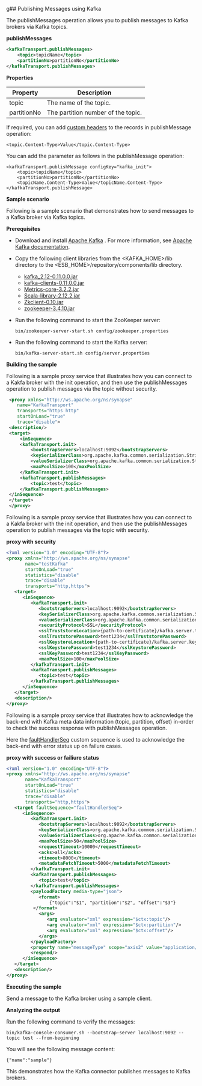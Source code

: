g## Publishing Messages using Kafka

The publishMessages operation allows you to publish messages to Kafka brokers via Kafka topics.

**publishMessages**
````xml
<kafkaTransport.publishMessages>
    <topic>topicName</topic>
    <partitionNo>partitionNo</partitionNo>
</kafkaTransport.publishMessages>
````

**Properties**

| Property        | Description |
| ------------- |-------------|
| topic    | The name of the topic. |
| partitionNo      | The partition number of the topic. |

If required, you can add [custom headers](https://cwiki.apache.org/confluence/display/KAFKA/A+Case+for+Kafka+Headers) to the records in publishMessage operation:

````
<topic.Content-Type>Value</topic.Content-Type>
````
You can add the parameter as follows in the publishMessage operation:

````
<kafkaTransport.publishMessage configKey="kafka_init">
    <topic>topicName</topic>
    <partitionNo>partitionNo</partitionNo>
    <topicName.Content-Type>Value</topicName.Content-Type>
</kafkaTransport.publishMessage>
````

**Sample scenario**

Following is a sample scenario that demonstrates how to send messages to a Kafka broker via Kafka topics.

**Prerequisites**

* Download and install [Apache Kafka](http://kafka.apache.org/downloads.html) . For more information, see [Apache Kafka
 documentation](http://kafka.apache.org/documentation.html).

* Copy the following client libraries from the <KAFKA_HOME>/lib directory to the <ESB_HOME>/repository/components/lib 
directory.

    * [kafka_2.12-0.11.0.0.jar](https://mvnrepository.com/artifact/org.apache.kafka/kafka_2.12/0.11.0.0)
    * [kafka-clients-0.11.0.0.jar](https://mvnrepository.com/artifact/org.apache.kafka/kafka-clients/0.11.0.0)
    * [Metrics-core-3.2.2.jar](https://mvnrepository.com/artifact/io.dropwizard.metrics/metrics-core/3.2.2)
    * [Scala-library-2.12.2.jar](https://mvnrepository.com/artifact/org.scala-lang/scala-library/2.12.2)
    * [Zkclient-0.10.jar](https://mvnrepository.com/artifact/com.101tec/zkclient/0.10)
    * [zookeeper-3.4.10.jar](https://mvnrepository.com/artifact/org.apache.zookeeper/zookeeper/3.4.10)

* Run the following command to start the ZooKeeper server:

    ````
    bin/zookeeper-server-start.sh config/zookeeper.properties
    ````

* Run the following command to start the Kafka server:
    ````
    bin/kafka-server-start.sh config/server.properties
    ````

**Building the sample**

Following is a sample proxy service that illustrates how you can connect to a Kakfa broker with the init operation, and then use the publishMessages operation to publish messages via the topic without security.

   ````xml
    <proxy xmlns="http://ws.apache.org/ns/synapse"
       name="KafkaTransport"
       transports="https http"
       startOnLoad="true"
       trace="disable">
    <description/>
    <target>
        <inSequence>
        <kafkaTransport.init>
            <bootstrapServers>localhost:9092</bootstrapServers>
            <keySerializerClass>org.apache.kafka.common.serialization.StringSerializer</keySerializerClass>                                                                                             
            <valueSerializerClass>org.apache.kafka.common.serialization.StringSerializer</valueSerializerClass>
            <maxPoolSize>100</maxPoolSize>                                                                                      
        </kafkaTransport.init>
        <kafkaTransport.publishMessages>
            <topic>test</topic>
        </kafkaTransport.publishMessages>
    </inSequence>
    </target>
    </proxy>
  ````
Following is a sample proxy service that illustrates how you can connect to a Kakfa broker with the init operation, and then use the publishMessages operation to publish messages via the topic with security.

**proxy with security**

````xml
<?xml version="1.0" encoding="UTF-8"?>
<proxy xmlns="http://ws.apache.org/ns/synapse"
       name="testKafka"
       startOnLoad="true"
       statistics="disable"
       trace="disable"
       transports="http,https">
   <target>
      <inSequence>
         <kafkaTransport.init>
            <bootstrapServers>localhost:9092</bootstrapServers>
            <keySerializerClass>org.apache.kafka.common.serialization.StringSerializer</keySerializerClass>
            <valueSerializerClass>org.apache.kafka.common.serialization.StringSerializer</valueSerializerClass>
            <securityProtocol>SSL</securityProtocol>
            <sslTruststoreLocation>{path-to-certificate}/kafka.server.truststore.jks</sslTruststoreLocation>
            <sslTruststorePassword>test1234</sslTruststorePassword>
            <sslKeystoreLocation>{path-to-certificate}/kafka.server.keystore.jks</sslKeystoreLocation>
            <sslKeystorePassword>test1234</sslKeystorePassword>
            <sslKeyPassword>test1234</sslKeyPassword>
            <maxPoolSize>100</maxPoolSize>
         </kafkaTransport.init>
         <kafkaTransport.publishMessages>
            <topic>test</topic>
         </kafkaTransport.publishMessages>
      </inSequence>
   </target>
   <description/>
</proxy>
````
Following is a sample proxy service that illustrates how to acknowledge the back-end with Kafka meta data information (topic, partition, offset) in-order to check the success response with publishMessages operation.

Here the [faultHandlerSeq](faulthandler.md) custom sequence is used to acknowledge the back-end with error status
 up on failure cases.

**proxy with success or failiure status**
````xml
<?xml version="1.0" encoding="UTF-8"?>
<proxy xmlns="http://ws.apache.org/ns/synapse"
       name="KafkaTransport"
       startOnLoad="true"
       statistics="disable"
       trace="disable"
       transports="http,https">
   <target faultSequence="faultHandlerSeq">
      <inSequence>
         <kafkaTransport.init>
            <bootstrapServers>localhost:9092</bootstrapServers>
            <keySerializerClass>org.apache.kafka.common.serialization.StringSerializer</keySerializerClass>
            <valueSerializerClass>org.apache.kafka.common.serialization.StringSerializer</valueSerializerClass>
            <maxPoolSize>50</maxPoolSize>
            <requestTimeout>10000</requestTimeout>
            <acks>all</acks>
            <timeout>8000</timeout>
            <metadataFetchTimeout>5000</metadataFetchTimeout>
         </kafkaTransport.init>
         <kafkaTransport.publishMessages>
            <topic>test</topic>
         </kafkaTransport.publishMessages>
         <payloadFactory media-type="json">
            <format>
                {"topic":"$1", "partition":"$2", "offset":"$3"}
          </format>
            <args>
               <arg evaluator="xml" expression="$ctx:topic"/>
               <arg evaluator="xml" expression="$ctx:partition"/>
               <arg evaluator="xml" expression="$ctx:offset"/>
            </args>
         </payloadFactory>
         <property name="messageType" scope="axis2" value="application/json"/>
         <respond/>
      </inSequence>
   </target>
   <description/>
</proxy>
````

**Executing the sample**

Send a message to the Kafka broker using a sample client.

**Analyzing the output**

Run the following command to verify the messages:
````
bin/kafka-console-consumer.sh --bootstrap-server localhost:9092 --topic test --from-beginning
````
You will see the following message content:
````
{"name":"sample"}
````
This demonstrates how the Kafka connector publishes messages to Kafka brokers.